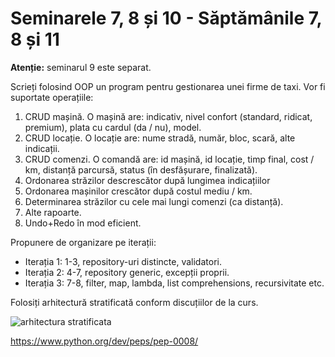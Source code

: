 # Seminarele 7, 8 și 10 - Săptămânile 7, 8 și 11

**Atenție:** seminarul 9 este separat. 

Scrieți folosind OOP un program pentru gestionarea unei firme de taxi. Vor fi suportate operațiile:
1. CRUD mașină. O mașină are: indicativ, nivel confort (standard, ridicat, premium), plata cu cardul (da / nu), model.
2. CRUD locație. O locație are: nume stradă, număr, bloc, scară, alte indicații.
3. CRUD comenzi. O comandă are: id mașină, id locație, timp final, cost / km, distanță parcursă, status (în desfășurare, finalizată).
4. Ordonarea străzilor descrescător după lungimea indicațiilor
5. Ordonarea mașinilor crescător după costul mediu / km.
6. Determinarea străzilor cu cele mai lungi comenzi (ca distanță).
7. Alte rapoarte.
8. Undo+Redo în mod eficient.

Propunere de organizare pe iterații:
- Iterația 1: 1-3, repository-uri distincte, validatori.
- Iterația 2: 4-7, repository generic, excepții proprii.
- Iterația 3: 7-8, filter, map, lambda, list comprehensions, recursivitate etc.

Folosiți arhitectură stratificată conform discuțiilor de la curs.

![arhitectura stratificata](https://user-images.githubusercontent.com/2019410/139555775-d89f65b2-2e20-4bf1-b39f-e34b5c42a1c2.png)

https://www.python.org/dev/peps/pep-0008/
